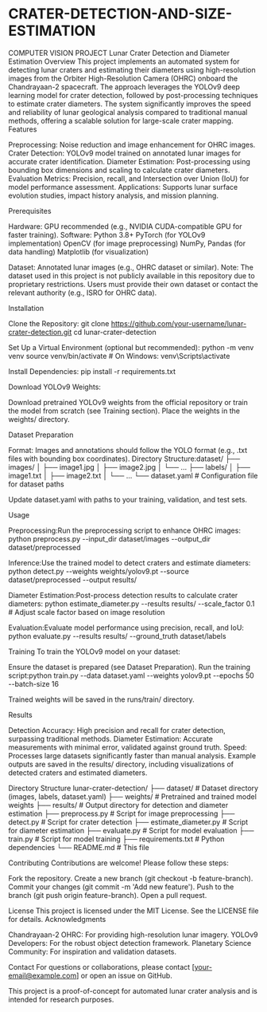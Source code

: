 # CRATER-DETECTION-AND-SIZE-ESTIMATION
COMPUTER VISION PROJECT
Lunar Crater Detection and Diameter Estimation
Overview
This project implements an automated system for detecting lunar craters and estimating their diameters using high-resolution images from the Orbiter High-Resolution Camera (OHRC) onboard the Chandrayaan-2 spacecraft. The approach leverages the YOLOv9 deep learning model for crater detection, followed by post-processing techniques to estimate crater diameters. The system significantly improves the speed and reliability of lunar geological analysis compared to traditional manual methods, offering a scalable solution for large-scale crater mapping.
Features

Preprocessing: Noise reduction and image enhancement for OHRC images.
Crater Detection: YOLOv9 model trained on annotated lunar images for accurate crater identification.
Diameter Estimation: Post-processing using bounding box dimensions and scaling to calculate crater diameters.
Evaluation Metrics: Precision, recall, and Intersection over Union (IoU) for model performance assessment.
Applications: Supports lunar surface evolution studies, impact history analysis, and mission planning.

Prerequisites

Hardware: GPU recommended (e.g., NVIDIA CUDA-compatible GPU for faster training).
Software:
Python 3.8+
PyTorch (for YOLOv9 implementation)
OpenCV (for image preprocessing)
NumPy, Pandas (for data handling)
Matplotlib (for visualization)


Dataset: Annotated lunar images (e.g., OHRC dataset or similar). Note: The dataset used in this project is not publicly available in this repository due to proprietary restrictions. Users must provide their own dataset or contact the relevant authority (e.g., ISRO for OHRC data).

Installation

Clone the Repository:
git clone https://github.com/your-username/lunar-crater-detection.git
cd lunar-crater-detection


Set Up a Virtual Environment (optional but recommended):
python -m venv venv
source venv/bin/activate  # On Windows: venv\Scripts\activate


Install Dependencies:
pip install -r requirements.txt


Download YOLOv9 Weights:

Download pretrained YOLOv9 weights from the official repository or train the model from scratch (see Training section).
Place the weights in the weights/ directory.



Dataset Preparation

Format: Images and annotations should follow the YOLO format (e.g., .txt files with bounding box coordinates).
Directory Structure:dataset/
├── images/
│   ├── image1.jpg
│   ├── image2.jpg
│   └── ...
├── labels/
│   ├── image1.txt
│   ├── image2.txt
│   └── ...
└── dataset.yaml  # Configuration file for dataset paths


Update dataset.yaml with paths to your training, validation, and test sets.

Usage

Preprocessing:Run the preprocessing script to enhance OHRC images:
python preprocess.py --input_dir dataset/images --output_dir dataset/preprocessed


Inference:Use the trained model to detect craters and estimate diameters:
python detect.py --weights weights/yolov9.pt --source dataset/preprocessed --output results/


Diameter Estimation:Post-process detection results to calculate crater diameters:
python estimate_diameter.py --results results/ --scale_factor 0.1  # Adjust scale factor based on image resolution


Evaluation:Evaluate model performance using precision, recall, and IoU:
python evaluate.py --results results/ --ground_truth dataset/labels



Training
To train the YOLOv9 model on your dataset:

Ensure the dataset is prepared (see Dataset Preparation).
Run the training script:python train.py --data dataset.yaml --weights yolov9.pt --epochs 50 --batch-size 16


Trained weights will be saved in the runs/train/ directory.

Results

Detection Accuracy: High precision and recall for crater detection, surpassing traditional methods.
Diameter Estimation: Accurate measurements with minimal error, validated against ground truth.
Speed: Processes large datasets significantly faster than manual analysis.
Example outputs are saved in the results/ directory, including visualizations of detected craters and estimated diameters.

Directory Structure
lunar-crater-detection/
├── dataset/              # Dataset directory (images, labels, dataset.yaml)
├── weights/              # Pretrained and trained model weights
├── results/              # Output directory for detection and diameter estimation
├── preprocess.py         # Script for image preprocessing
├── detect.py             # Script for crater detection
├── estimate_diameter.py  # Script for diameter estimation
├── evaluate.py           # Script for model evaluation
├── train.py              # Script for model training
├── requirements.txt      # Python dependencies
└── README.md             # This file

Contributing
Contributions are welcome! Please follow these steps:

Fork the repository.
Create a new branch (git checkout -b feature-branch).
Commit your changes (git commit -m 'Add new feature').
Push to the branch (git push origin feature-branch).
Open a pull request.

License
This project is licensed under the MIT License. See the LICENSE file for details.
Acknowledgments

Chandrayaan-2 OHRC: For providing high-resolution lunar imagery.
YOLOv9 Developers: For the robust object detection framework.
Planetary Science Community: For inspiration and validation datasets.

Contact
For questions or collaborations, please contact [your-email@example.com] or open an issue on GitHub.

This project is a proof-of-concept for automated lunar crater analysis and is intended for research purposes.
